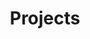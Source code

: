 ---
title: Projects
# summary: My courses
# type: landing
view: compact #추가됨

# cascade:
#   - _target:
#       kind: page
#     params:
#       show_breadcrumb: true

# sections:
#   - block: collection
#     id: project
#     content:
#       title: Projects
#       filters:
#         folders:
#           - project
#     design:
#       view: article-grid
#       columns: 2
---